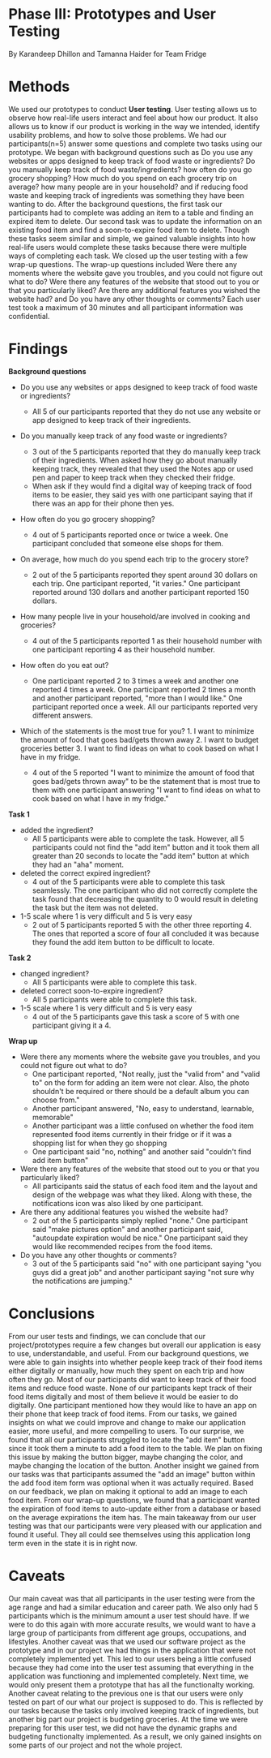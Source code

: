 # Phase III: Prototypes and User Testing

By Karandeep Dhillon and Tamanna Haider for Team Fridge


# Methods
We used our prototypes to conduct **User testing**. User testing allows us to observe how real-life users interact and feel about how our product. It also allows us to know if our product is working in the way we intended, identify usability problems, and how to solve those problems. We had our participants(n=5) answer some questions and complete two tasks using our prototype. We began with background questions such as Do you use any websites or apps designed to keep track of food waste or ingredients? Do you manually keep track of food waste/ingredients? how often do you go grocery shopping? How much do you spend on each grocery trip on average? how many people are in your household? and if reducing food waste and keeping track of ingredients was something they have been wanting to do. After the background questions, the first task our participants had to complete was adding an item to a table and finding an expired item to delete. Our second task was to update the information on an existing food item and find a soon-to-expire food item to delete. Though these tasks seem similar and simple, we gained valuable insights into how real-life users would complete these tasks because there were multiple ways of completing each task. We closed up the user testing with a few wrap-up questions. The wrap-up questions included Were there any moments where the website gave you troubles, and you could not figure out what to do? Were there any features of the website that stood out to you or that you particularly liked? Are there any additional features you wished the website had? and Do you have any other thoughts or comments? Each user test took a maximum of 30 minutes and all participant information was confidential. 

# Findings
**Background questions**
* Do you use any websites or apps designed to keep track of food waste or ingredients? 
  * All 5 of our participants reported that they do not use any website or app designed to keep track of their ingredients. 
 
* Do you manually keep track of any food waste or ingredients?
  * 3 out of the 5 participants reported that they do manually keep track of their ingredients. When asked how they go about manually keeping track, they revealed that they used the Notes app or used pen and paper to keep track when they checked their fridge.
  * When ask if they would find a digital way of keeping track of food items to be easier, they said yes with one participant saying that if there was an app for their phone then yes. 
* How often do you go grocery shopping?
  * 4 out of 5 participants reported once or twice a week. One participant concluded that someone else shops for them. 
* On average, how much do you spend each trip to the grocery store?
  * 2 out of the 5 participants reported they spent around 30 dollars on each trip. One participant reported, "it varies." One participant reported around 130 dollars and another participant reported 150 dollars. 
* How many people live in your household/are involved in cooking and groceries?
  * 4 out of the 5 participants reported 1 as their household number with one participant reporting 4 as their household number.
* How often do you eat out?
  * One participant reported 2 to 3 times a week and another one reported 4 times a week. One participant reported 2 times a month and another participant reported, "more than I would like." One participant reported once a week. All our participants reported very different answers. 
* Which of the statements is the most true for you? 1. I want to minimize the amount of food that goes bad/gets thrown away 2. I want to budget groceries better 3. I want to find ideas on what to cook based on what I have in my fridge.
  * 4 out of the 5 reported "I want to minimize the amount of food that goes bad/gets thrown away" to be the statement that is most true to them with one participant answering "I want to find ideas on what to cook based on what I have in my fridge."
 
 **Task 1** 
 * added the ingredient?
     * All 5 participants were able to complete the task. However, all 5 participants could not find the "add item" button and it took them all greater than 20 seconds to locate the "add item" button at which they had an "aha" moment. 
 * deleted the correct expired ingredient?
     * 4 out of the 5 participants were able to complete this task seamlessly. The one participant who did not correctly complete the task found that decreasing the quantity to 0 would result in deleting the task but the item was not deleted. 
 * 1-5 scale where 1 is very difficult and 5 is very easy
     * 2 out of 5 participants reported 5 with the other three reporting 4. The ones that reported a score of four all concluded it was because they found the add item button to be difficult to locate.
   
**Task 2** 
* changed ingredient?
  * All 5 participants were able to complete this task.
* deleted correct soon-to-expire ingredient?
  * All 5 participants were able to complete this task.
* 1-5 scale where 1 is very difficult and 5 is very easy
  * 4 out of the 5 participants gave this task a score of 5 with one participant giving it a 4.

**Wrap up**
* Were there any moments where the website gave you troubles, and you could not figure out what to do?
   * One participant reported, "Not really, just the "valid from" and "valid to" on the form for adding an item were not clear. Also, the photo shouldn't be required or there should be a default album you can choose from."
   * Another participant answered, "No, easy to understand, learnable, memorable"
   * Another participant was a little confused on whether the food item represented food items currently in their fridge or if it was a shopping list for when they go shopping
   * One participant said "no, nothing" and another said "couldn't find add item button"
* Were there any features of the website that stood out to you or that you particularly liked?
   * All participants said the status of each food item and the layout and design of the webpage was what they liked. Along with these, the notifications icon was also liked by one participant.
* Are there any additional features you wished the website had?
  * 2 out of the 5 participants simply replied "none." One participant said "make pictures option" and another participant said, "autoupdate expiration would be nice." One participant said they would like recommended recipes from the food items. 
* Do you have any other thoughts or comments?
  * 3 out of the 5 participants said "no" with one participant saying "you guys did a great job" and another participant saying "not sure why the notifications are jumping."
  
# Conclusions
From our user tests and findings, we can conclude that our project/prototypes require a few changes but overall our application is easy to use, understandable, and useful. From our background questions, we were able to gain insights into whether people keep track of their food items either digitally or manually, how much they spent on each trip and how often they go. Most of our participants did want to keep track of their food items and reduce food waste. None of our participants kept track of their food items digitally and most of them believe it would be easier to do digitally. One participant mentioned how they would like to have an app on their phone that keep track of food items. From our tasks, we gained insights on what we could improve and change to make our application easier, more useful, and more compelling to users. To our surprise, we found that all our participants struggled to locate the "add item" button since it took them a minute to add a food item to the table. We plan on fixing this issue by making the button bigger, maybe changing the color, and maybe changing the location of the button. Another insight we gained from our tasks was that participants assumed the "add an image" button within the add food item form was optional when it was actually required. Based on our feedback, we plan on making it optional to add an image to each food item. From our wrap-up questions, we found that a participant wanted the expiration of food items to auto-update either from a database or based on the average expirations the item has. The main takeaway from our user testing was that our participants were very pleased with our application and found it useful. They all could see themselves using this application long term even in the state it is in right now. 
 

# Caveats
 Our main caveat was that all participants in the user testing were from the age range and had a similar education and career path. We also only had 5 participants which is the minimum amount a user test should have. If we were to do this again with more accurate results, we would want to have a large group of participants from different age groups, occupations, and lifestyles. Another caveat was that we used our software project as the prototype and in our project we had things in the application that were not completely implemented yet. This led to our users being a little confused because they had come into the user test assuming that everything in the application was functioning and implemented completely. Next time, we would only present them a prototype that has all the functionalty working. Another caveat relating to the previous one is that our users were only tested on part of our what our project is supposed to do. This is reflected by our tasks because the tasks only involved keeping track of ingredients, but another big part our project is budgeting groceries. At the time we were preparing for this user test, we did not have the dynamic graphs and budgeting functionalty implemented. As a result, we only gained insights on some parts of our project and not the whole project. 
